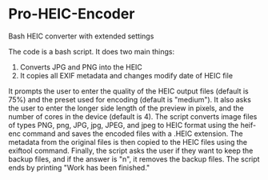 # Pro-HEIC-Encoder
Bash HEIC converter with extended settings

The code is a bash script. It does two main things:
1) Converts JPG and PNG into the HEIC
2) It copies all EXIF metadata and changes modify date of HEIC file

It prompts the user to enter the quality of the HEIC output files (default is 75%) and the preset used for encoding (default is "medium").
It also asks the user to enter the longer side length of the preview in pixels, and the number of cores in the device (default is 4).
The script converts image files of types PNG, png, JPG, jpg, JPEG, and jpeg to HEIC format using the heif-enc command and saves the encoded files with a .HEIC extension.
The metadata from the original files is then copied to the HEIC files using the exiftool command.
Finally, the script asks the user if they want to keep the backup files, and if the answer is "n", it removes the backup files.
The script ends by printing "Work has been finished."
